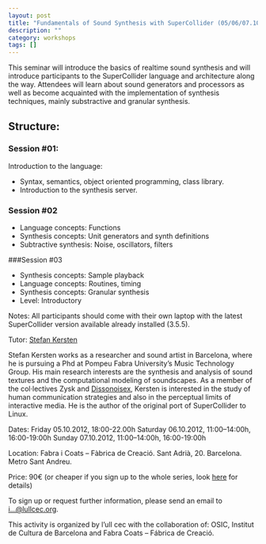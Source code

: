 ```yaml
---
layout: post
title: "Fundamentals of Sound Synthesis with SuperCollider (05/06/07.10.2012, Barcelona)"
description: ""
category: workshops
tags: []
---
```


This seminar will introduce the basics of realtime sound synthesis and will introduce participants to the SuperCollider language and architecture along the way. Attendees will learn about sound generators and processors as well as become acquainted with the implementation of synthesis techniques, mainly substractive and granular synthesis.

## Structure:

### Session #01:

Introduction to the language:
- Syntax, semantics, object oriented programming, class library.
- Introduction to the synthesis server.

### Session #02
- Language concepts: Functions
- Synthesis concepts: Unit generators and synth definitions
- Subtractive synthesis: Noise, oscillators, filters

###Session #03
- Synthesis concepts: Sample playback
- Language concepts: Routines, timing
- Synthesis concepts: Granular synthesis
- Level: Introductory

Notes: All participants should come with their own laptop with the latest SuperCollider version available already installed (3.5.5).

Tutor: [Stefan Kersten](http://space.k-hornz.de/)

Stefan Kersten works as a researcher and sound artist in Barcelona, where he is pursuing a Phd at Pompeu Fabra University’s Music Technology Group. His main research interests are the synthesis and analysis of sound textures and the computational modeling of soundscapes. As a member of the col·lectives Zysk and [Dissonoisex](http://dissonoisex.org/), Kersten is interested in the study of human communication strategies and also in the perceptual limits of interactive media. He is the author of the original port of SuperCollider to Linux.

Dates:
	Friday 05.10.2012, 18:00-22.00h
	Saturday 06.10.2012, 11:00–14:00h, 16:00-19:00h
	Sunday 07.10.2012, 11:00–14:00h, 16:00-19:00h

Location: Fabra i Coats – Fàbrica de Creació. Sant Adrià, 20. Barcelona. Metro Sant Andreu.

Price: 90€ (or cheaper if you sign up to the whole series, look [here](http://lullcec.org/en/2012/workshops/seminaris-sonors-tardor-2012/) for details)

To sign up or request further information, please send an email to i...@lullcec.org.

This activity is organized by l’ull cec with the collaboration of: OSIC, Institut de Cultura de Barcelona and Fabra Coats – Fábrica de Creació.
